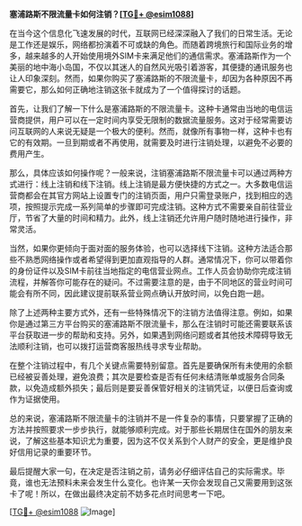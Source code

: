 **塞浦路斯不限流量卡如何注销？[[TG💪+ @esim1088](https://t.me/s/esim1088)]**

在当今这个信息化飞速发展的时代，互联网已经深深融入了我们的日常生活。无论是工作还是娱乐，网络都扮演着不可或缺的角色。而随着跨境旅行和国际业务的增多，越来越多的人开始使用境外SIM卡来满足他们的通信需求。塞浦路斯作为一个美丽的地中海小岛国，不仅以其迷人的自然风光吸引着游客，其便捷的通讯服务也让人印象深刻。然而，如果你购买了塞浦路斯的不限流量卡，却因为各种原因不再需要它，那么如何正确地注销这张卡就成为了一个值得探讨的话题。

首先，让我们了解一下什么是塞浦路斯的不限流量卡。这种卡通常由当地的电信运营商提供，用户可以在一定时间内享受无限制的数据流量服务。这对于经常需要访问互联网的人来说无疑是一个极大的便利。然而，就像所有事物一样，这种卡也有它的有效期。一旦到期或者不再使用，就需要及时进行注销处理，以避免不必要的费用产生。

那么，具体应该如何操作呢？一般来说，注销塞浦路斯不限流量卡可以通过两种方式进行：线上注销和线下注销。线上注销是最方便快捷的方式之一。大多数电信运营商都会在其官方网站上设置专门的注销页面，用户只需登录账户，找到相应的选项，按照提示完成一系列简单的步骤即可完成注销。这种方式不需要亲自前往营业厅，节省了大量的时间和精力。此外，线上注销还允许用户随时随地进行操作，非常灵活。

当然，如果你更倾向于面对面的服务体验，也可以选择线下注销。这种方法适合那些不熟悉网络操作或者希望得到更加直观指导的人群。通常情况下，你可以带着你的身份证件以及SIM卡前往当地指定的电信营业网点。工作人员会协助你完成注销流程，并解答你可能存在的疑问。不过需要注意的是，由于不同地区的营业时间可能会有所不同，因此建议提前联系营业网点确认开放时间，以免白跑一趟。

除了上述两种主要方式外，还有一些特殊情况下的注销方法值得注意。例如，如果你是通过第三方平台购买的塞浦路斯不限流量卡，那么在注销时可能还需要联系该平台获取进一步的帮助和支持。另外，如果遇到网络问题或者其他技术障碍导致无法顺利注销，也可以拨打运营商客服热线寻求专业帮助。

在整个注销过程中，有几个关键点需要特别留意。首先是要确保所有未使用的余额已经被妥善处理，避免浪费；其次是要检查是否有任何未结清账单或服务合同条款，以免造成额外损失；最后则是要妥善保管好相关的注销凭证，以便日后查询或作为证据使用。

总的来说，塞浦路斯不限流量卡的注销并不是一件复杂的事情，只要掌握了正确的方法并按照要求一步步执行，就能够顺利完成。对于那些长期居住在国外的朋友来说，了解这些基本知识尤为重要，因为这不仅关系到个人财产的安全，更是维护良好信用记录的重要环节。

最后提醒大家一句，在决定是否注销之前，请务必仔细评估自己的实际需求。毕竟，谁也无法预料未来会发生什么变化。也许某一天你会发现自己又需要用到这张卡了呢！所以，在做出最终决定前不妨多花点时间思考一下吧。

[[TG💪+ @esim1088](https://t.me/s/esim1088) ![Image](https://i.postimg.cc/4NQfJmqS/Snipaste-2025-05-13-00-14-12.png)]